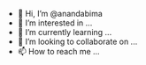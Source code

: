 - 👋 Hi, I’m @anandabima
- 👀 I’m interested in ...
- 🌱 I’m currently learning ...
- 💞️ I’m looking to collaborate on ...
- 📫 How to reach me ...

<!---
anandabima/anandabima is a ✨ special ✨ repository because its `README.md` (this file) appears on your GitHub profile.
You can click the Preview link to take a look at your changes.
--->
